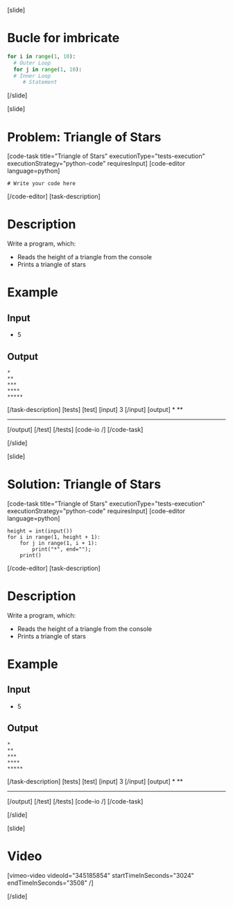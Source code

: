 [slide]
# Bucle for imbricate

```python
for i in range(1, 10):
  # Outer Loop 
  for j in range(1, 10):
  # Inner Loop
     # Statement
```
[/slide]

[slide]
# Problem: Triangle of Stars
[code-task title="Triangle of Stars" executionType="tests-execution" executionStrategy="python-code" requiresInput]
[code-editor language=python]
```
# Write your code here
```
[/code-editor]
[task-description]
# Description
Write a program, which:

* Reads the height of a triangle from the console
* Prints a triangle of stars
# Example
## Input
- 5
## Output
```
*
**
***
****
*****
```
[/task-description]
[tests]
[test]
[input]
3
[/input]
[output]
*
**
***
[/output]
[/test]
[/tests]
[code-io /]
[/code-task]

[/slide]

[slide]
# Solution: Triangle of Stars
[code-task title="Triangle of Stars" executionType="tests-execution" executionStrategy="python-code" requiresInput]
[code-editor language=python]
```
height = int(input())
for i in range(1, height + 1):
    for j in range(1, i + 1):
        print("*", end="");
    print()
```
[/code-editor]
[task-description]
# Description
Write a program, which:

* Reads the height of a triangle from the console
* Prints a triangle of stars
# Example
## Input
- 5
## Output
```
*
**
***
****
*****
```
[/task-description]
[tests]
[test]
[input]
3
[/input]
[output]
*
**
***
[/output]
[/test]
[/tests]
[code-io /]
[/code-task]

[/slide]

[slide]
# Video

[vimeo-video videoId="345185854" startTimeInSeconds="3024" endTimeInSeconds="3508" /]

[/slide]